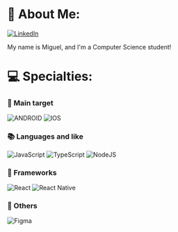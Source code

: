 # 💫 About Me:
[![LinkedIn](https://img.shields.io/badge/LinkedIn-%230077B5.svg?logo=linkedin&logoColor=white)](https://linkedin.com/in/miguel-silva-pinheiro-1b1b52241)

My name is Miguel, and I'm a Computer Science student!

# 💻 Specialties:
### 🎯 Main target
![ANDROID](https://img.shields.io/badge/android-%2320232a.svg?style=for-the-badge&logo=android&logoColor=%a4c639)  ![IOS](https://img.shields.io/badge/IOS-%2320232a.svg?style=for-the-badge&logo=apple&logoColor=white)	

### 📚 Languages and like
![JavaScript](https://img.shields.io/badge/javascript-%23323330.svg?style=for-the-badge&logo=javascript&logoColor=%23F7DF1E) ![TypeScript](https://img.shields.io/badge/typescript-%23007ACC.svg?style=for-the-badge&logo=typescript&logoColor=white) ![NodeJS](https://img.shields.io/badge/node.js-6DA55F?style=for-the-badge&logo=node.js&logoColor=white)

### 🔧 Frameworks
![React](https://img.shields.io/badge/react-%2320232a.svg?style=for-the-badge&logo=react&logoColor=%2361DAFB) ![React Native](https://img.shields.io/badge/react_native-%2320232a.svg?style=for-the-badge&logo=react&logoColor=%2361DAFB)

### 🍂 Others
![Figma](https://img.shields.io/badge/figma-%23F24E1E.svg?style=for-the-badge&logo=figma&logoColor=white)
